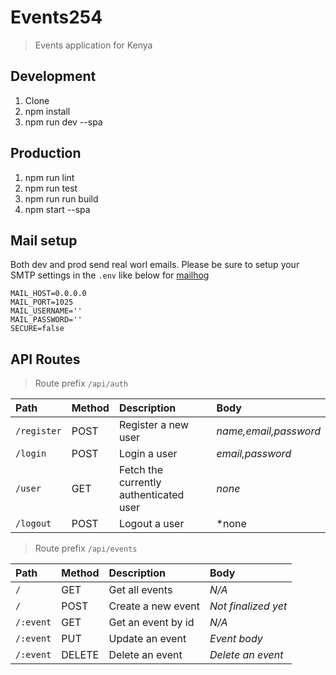 # Events254
> Events application for Kenya

## Development 
1. Clone
2. npm install
3. npm run dev --spa

## Production
1. npm run lint
2. npm run test
3. npm run run build
3. npm start --spa

## Mail setup
Both dev and prod send real worl emails. Please be sure to setup your SMTP settings in the `.env` like below for [mailhog](https://github.com/mailhog)
```
MAIL_HOST=0.0.0.0
MAIL_PORT=1025
MAIL_USERNAME=''
MAIL_PASSWORD=''
SECURE=false

```

## API Routes
> Route prefix `/api/auth`

| Path       | Method | Description                            | Body                |
|:-----------|:-------|:---------------------------------------|:--------------------|
|`/register` | POST   | Register a new user                    |*name,email,password*|
|`/login`    | POST   | Login a user                           |*email,password*     |
|`/user`     | GET    | Fetch the currently authenticated user |*none*               |
|`/logout`   | POST   | Logout a user                          |*none                |

> Route prefix `/api/events`

| Path     | Method | Description        | Body                |
|:---------|:-------|:-------------------|:--------------------|
|`/`       | GET    | Get all events     | *N/A*               |
|`/`       | POST   | Create a new event | *Not finalized yet* |
|`/:event` | GET    | Get an event by id | *N/A*               |
|`/:event` | PUT    | Update an event    | *Event body*        |
|`/:event` | DELETE | Delete an event    | *Delete an event*   |

